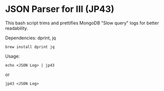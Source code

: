# JSON Parser for III (JP43)

This bash script trims and prettifies MongoDB "Slow query" logs for better readability.

Dependencies: dprint, jq
```
brew install dprint jq
```

Usage:
```
echo <JSON Log> | jp43
```

or

```
jp43 <JSON Log>
```

